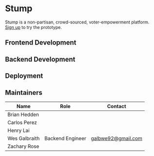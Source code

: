 # Stump
Stump is a non-partisan, crowd-sourced,
voter-empowerment platform. [Sign up](https://stump.vote/) to try the prototype.
## Frontend Development
## Backend Development
## Deployment
## Maintainers
| Name | Role | Contact |
| ---  | --- | --- |
| Brian Hedden  |   |   |
| Carlos Perez  |   |   |
| Henry Lai | | |
| Wes Galbraith | Backend Engineer | galbwe92@gmail.com |
| Zachary Rose  |   |   |
